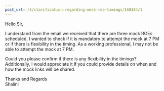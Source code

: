 ```yaml
---
post_url: /t/clarification-regarding-mock-roe-timings/168384/1
---
```

Hello Sir,

I understand from the email we received that there are three mock ROEs scheduled. I wanted to check if it is mandatory to attempt the mock at 7 PM or if there is flexibility in the timing. As a working professional, I may not be able to attempt the mock at 7 PM.

Could you please confirm if there is any flexibility in the timings? Additionally, I would appreciate it if you could provide details on when and how the mock links will be shared.

Thanks and Regards  
Shalini